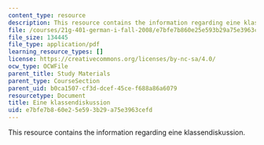 ```yaml
---
content_type: resource
description: This resource contains the information regarding eine klassendiskussion.
file: /courses/21g-401-german-i-fall-2008/e7bfe7b860e25e593b29a75e3963cefd_MIT21G_401F08_klass.pdf
file_size: 134445
file_type: application/pdf
learning_resource_types: []
license: https://creativecommons.org/licenses/by-nc-sa/4.0/
ocw_type: OCWFile
parent_title: Study Materials
parent_type: CourseSection
parent_uid: b0ca1507-cf3d-dcef-45ce-f688a86a6079
resourcetype: Document
title: Eine klassendiskussion
uid: e7bfe7b8-60e2-5e59-3b29-a75e3963cefd
---
```

This resource contains the information regarding eine klassendiskussion.